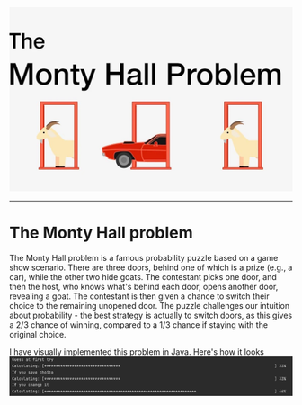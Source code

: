 ![img.png](img.png)
___
# The Monty Hall problem
The Monty Hall problem is a famous probability puzzle based on a game show scenario. There are three doors, behind one of which is a prize (e.g., a car), while the other two hide goats. The contestant picks one door, and then the host, who knows what's behind each door, opens another door, revealing a goat. The contestant is then given a chance to switch their choice to the remaining unopened door. The puzzle challenges our intuition about probability - the best strategy is actually to switch doors, as this gives a 2/3 chance of winning, compared to a 1/3 chance if staying with the original choice.

I have visually implemented this problem in Java. 
Here's how it looks
![img_1.png](img_1.png)